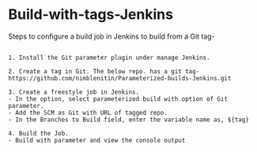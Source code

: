 # Build-with-tags-Jenkins

Steps to configure a build job in Jenkins to build from a Git tag-

```

1. Install the Git parameter plugin under manage Jenkins.

2. Create a tag in Git. The below repo. has a git tag-
https://github.com/nimblenitin/Parameterized-builds-Jenkins.git 

3. Create a freestyle job in Jenkins.
- In the option, select parameterized build with option of Git parameter.
- Add the SCM as Git with URL of tagged repo.
- In the Branches to Build field, enter the variable name as, ${tag}

4. Build the Job.
- Build with parameter and view the console output

```
